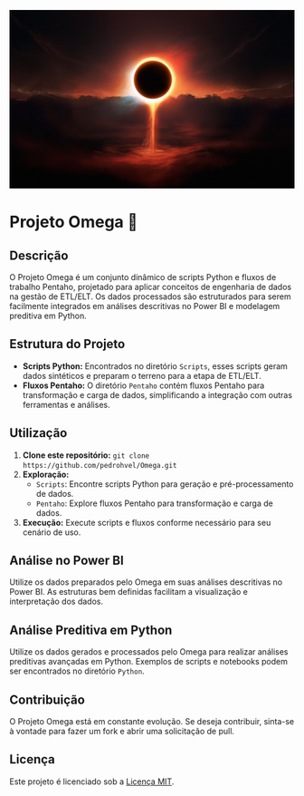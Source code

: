 ![Projeto Omega](https://github.com/pedrohvel/Omega/blob/main/545118580fa17f743eb5563eee36d819.jpg?raw=true)

# Projeto Omega 🚧

## Descrição
O Projeto Omega é um conjunto dinâmico de scripts Python e fluxos de trabalho Pentaho, projetado para aplicar conceitos de engenharia de dados na gestão de ETL/ELT. Os dados processados são estruturados para serem facilmente integrados em análises descritivas no Power BI e modelagem preditiva em Python.

## Estrutura do Projeto
- **Scripts Python:** Encontrados no diretório `Scripts`, esses scripts geram dados sintéticos e preparam o terreno para a etapa de ETL/ELT.
- **Fluxos Pentaho:** O diretório `Pentaho` contém fluxos Pentaho para transformação e carga de dados, simplificando a integração com outras ferramentas e análises.

## Utilização
1. **Clone este repositório:** `git clone https://github.com/pedrohvel/Omega.git`
2. **Exploração:**
   - `Scripts`: Encontre scripts Python para geração e pré-processamento de dados.
   - `Pentaho`: Explore fluxos Pentaho para transformação e carga de dados.
3. **Execução:** Execute scripts e fluxos conforme necessário para seu cenário de uso.

## Análise no Power BI
Utilize os dados preparados pelo Omega em suas análises descritivas no Power BI. As estruturas bem definidas facilitam a visualização e interpretação dos dados.

## Análise Preditiva em Python
Utilize os dados gerados e processados pelo Omega para realizar análises preditivas avançadas em Python. Exemplos de scripts e notebooks podem ser encontrados no diretório `Python`.

## Contribuição
O Projeto Omega está em constante evolução. Se deseja contribuir, sinta-se à vontade para fazer um fork e abrir uma solicitação de pull.

## Licença
Este projeto é licenciado sob a [Licença MIT](LICENSE).
